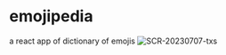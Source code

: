 # emojipedia
a react app of dictionary of emojis 
![SCR-20230707-txs](https://github.com/namya5/emojipedia/assets/77522983/c98711e4-4305-4848-8dda-771e4c63ca2b)
